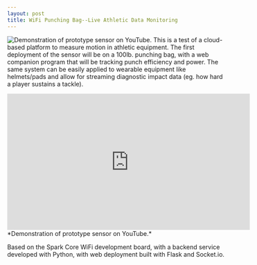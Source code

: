 ```yaml
---
layout: post
title: WiFi Punching Bag--Live Athletic Data Monitoring
---
```


![Demonstration of prototype sensor on YouTube.](2015-04-22-wifi-punching-bag.png "Demonstration of prototype sensor on YouTube.")
This is a test of a cloud-based platform to measure motion in athletic equipment. The first deployment of the sensor will be on a 100lb. punching bag, with a web companion program that will be tracking punch efficiency and power. The same system can be easily applied to wearable equipment like helmets/pads and allow for streaming diagnostic impact data (eg. how hard a player sustains a tackle).

<iframe width="560" height="315" src="https://www.youtube.com/embed/pXzIyxi4WPE" frameborder="0" allowfullscreen></iframe>
*Demonstration of prototype sensor on YouTube.*

Based on the Spark Core WiFi development board, with a backend service developed with Python, with web deployment built with Flask and Socket.io.